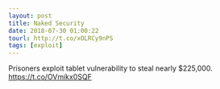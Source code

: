 ```yaml
---
layout: post
title: Naked Security
date: 2018-07-30 01:00:22
tourl: http://t.co/xOLRCy9nPS
tags: [exploit]
---
```

Prisoners exploit tablet vulnerability to steal nearly $225,000. https://t.co/OVmikx0SQF